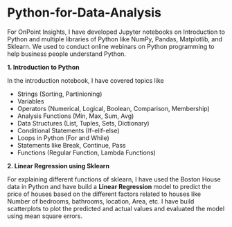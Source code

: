 # Python-for-Data-Analysis

For OnPoint Insights, I have developed Jupyter notebooks on Introduction to Python and multiple libraries of Python like NumPy, Pandas, Matplotlib, and Sklearn.
We used to conduct online webinars on Python programming to help business people understand Python.

**1. Introduction to Python**

In the introduction notebook, I have covered topics like 
- Strings (Sorting, Partinioning)
- Variables
- Operators (Numerical, Logical, Boolean, Comparison, Membership)
- Analysis Functions (Min, Max, Sum, Avg)
- Data Structures (List, Tuples, Sets, Dictionary)
- Conditional Statements (If-elif-else)
- Loops in Python (For and While)
- Statements like Break, Continue, Pass
- Functions (Regular Function, Lambda Functions)

**2. Linear Regression using Sklearn**

For explaining different functions of sklearn, I have used the Boston House data in Python and have build a **Linear Regression** model to predict the price of houses based on the different factors related to houses like Number of bedrooms, bathrooms, location, Area, etc. I have build scatterplots to plot the predicted and actual values and evaluated the model using mean square errors.





